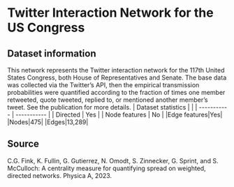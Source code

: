 # Twitter Interaction Network for the US Congress
## Dataset information
This network represents the Twitter interaction network for the 117th United States Congress, both House of Representatives and Senate. The base data was collected via the Twitter’s API, then the empirical transmission probabilities were quantified according to the fraction of times one member retweeted, quote tweeted, replied to, or mentioned another member’s tweet. See the publication for more details.
| Dataset statistics   | |
| ----------- | ----------- |
| Directed      | Yes      |
| Node features   | No        |
|Edge features|Yes|
|Nodes|475|
|Edges|13,289|
## Source
C.G. Fink, K. Fullin, G. Gutierrez, N. Omodt, S. Zinnecker, G. Sprint, and S. McCulloch: A centrality measure for quantifying spread on weighted, directed networks. Physica A, 2023.
